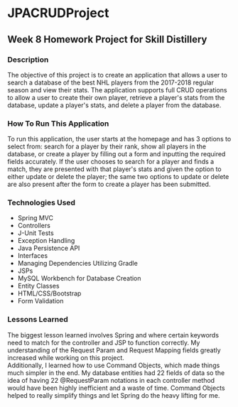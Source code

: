 # JPACRUDProject

## Week 8 Homework Project for Skill Distillery

### Description
The objective of this project is to create an application that allows a user to search a database of the best NHL players from the 2017-2018 regular season and view their stats. The application supports full CRUD operations to allow a user to create their own player, retrieve a player's stats from the database, update a player's stats, and delete a player from the database.

### How To Run This Application
To run this application, the user starts at the homepage and has 3 options to select from: search for a player by their rank, show all players in the database, or create a player by filling out a form and inputting the required fields accurately. If the user chooses to search for a player and finds a match, they are presented with that player's stats and given the option to either update or delete the player; the same two options to update or delete are also present after the form to create a player has been submitted. 

### Technologies Used
* Spring MVC
* Controllers
* J-Unit Tests
* Exception Handling
* Java Persistence API
* Interfaces
* Managing Dependencies Utilizing Gradle
* JSPs
* MySQL Workbench for Database Creation
* Entity Classes
* HTML/CSS/Bootstrap
* Form Validation

### Lessons Learned
The biggest lesson learned involves Spring and where certain keywords need to match for the controller and JSP to function correctly. My understanding of the Request Param and Request Mapping fields greatly increased while working on this project.  
Additionally, I learned how to use Command Objects, which made things much simpler in the end. My database entities had 22 fields of data so the idea of having 22 @RequestParam notations in each controller method would have been highly inefficient and a waste of time. Command Objects helped to really simplify things and let Spring do the heavy lifting for me. 
